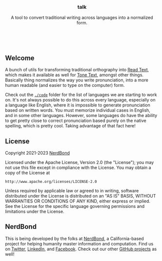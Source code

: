 <br/>
<br/>
<br/>
<br/>
<br/>
<br/>
<br/>

<h3 align='center'>talk</h3>
<p align='center'>
  A tool to convert traditional writing across languages into a normalized form.
</p>

<br/>
<br/>
<br/>

## Welcome

A bunch of utils for transforming traditional orthography into
[Read Text](https://github.com/nerdbond/read), which makes it available
as well for [Tone Text](https://github.com/nerdbond/tone), amongst other
things. Basically thing normalizes the way you write pronunciation, into
a more human readable (and easier to type on the computer) form.

Check out the
[`./code`](https://github.com/nerdbond/link/blob/make/code) folder for
the list of languages we are starting to work on. It's not always
possible to do this across every language, especially on a language like
English, where it is impossible to generate pronunciation based on
written words. You must memorize individual cases in English, and in
some other languages. However, some languages do have the ability to get
pretty close to correct pronunciation based purely on the native
spelling, which is pretty cool. Taking advantage of that fact here!

## License

Copyright 2021-2023 <a href='https://nerd.bond'>NerdBond</a>

Licensed under the Apache License, Version 2.0 (the "License"); you may
not use this file except in compliance with the License. You may obtain
a copy of the License at

    http://www.apache.org/licenses/LICENSE-2.0

Unless required by applicable law or agreed to in writing, software
distributed under the License is distributed on an "AS IS" BASIS,
WITHOUT WARRANTIES OR CONDITIONS OF ANY KIND, either express or implied.
See the License for the specific language governing permissions and
limitations under the License.

## NerdBond

This is being developed by the folks at [NerdBond](https://nerd.bond), a
California-based project for helping humanity master information and
computation. Find us on [Twitter](https://twitter.com/nerdbond),
[LinkedIn](https://www.linkedin.com/company/nerdbond), and
[Facebook](https://www.facebook.com/nerdbond). Check out our other
[GitHub projects](https://github.com/nerdbond) as well!
